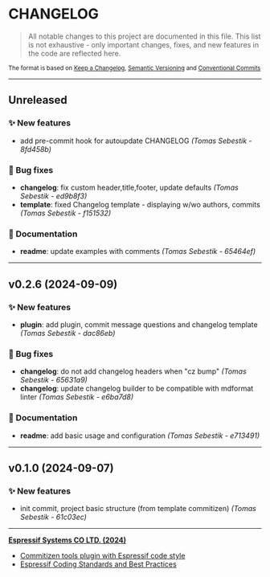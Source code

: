 # CHANGELOG

> All notable changes to this project are documented in this file.
> This list is not exhaustive - only important changes, fixes, and new features in the code are reflected here.

<sub>The format is based on [Keep a Changelog](https://keepachangelog.com/en/1.0.0/),     [Semantic Versioning](https://semver.org/spec/v2.0.0.html) and     [Conventional Commits](https://www.conventionalcommits.org/en/v1.0.0/)
</sub>

---

## Unreleased

### ✨ New features

- add pre-commit hook for autoupdate CHANGELOG *(Tomas Sebestik - 8fd458b)*

### 🐛 Bug fixes

- **changelog**: fix custom header,title,footer, update defaults *(Tomas Sebestik - ed9b8f3)*
- **template**: fixed Changelog template - displaying w/wo authors, commits *(Tomas Sebestik - f151532)*

### 📖 Documentation

- **readme**: update examples with comments *(Tomas Sebestik - 65464ef)*

---

## v0.2.6 (2024-09-09)

### ✨ New features

- **plugin**: add plugin, commit message questions and changelog template *(Tomas Sebestik - dac86eb)*

### 🐛 Bug fixes

- **changelog**: do not add changelog headers when "cz bump" *(Tomas Sebestik - 65631a9)*
- **changelog**: update changelog builder to be compatible with mdformat linter *(Tomas Sebestik - e6ba7d8)*

### 📖 Documentation

- **readme**: add basic usage and configuration *(Tomas Sebestik - e713491)*

---

## v0.1.0 (2024-09-07)

### ✨ New features

- init commit, project basic structure (from template commitizen) *(Tomas Sebestik - 61c03ec)*

---

**[Espressif Systems CO LTD. (2024)](https://www.espressif.com/)**

- [Commitizen tools plugin with Espressif code style](https://www.github.com/espressif/cz-plugin-espressif)
- [Espressif Coding Standards and Best Practices](https://www.github.com/espressif/standards)
